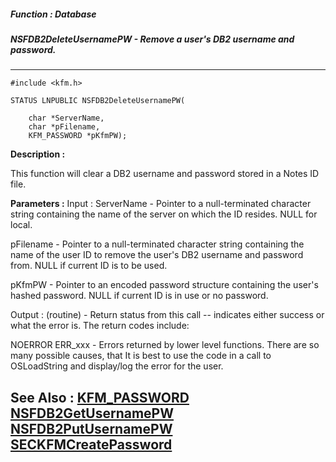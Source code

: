 ##### Function : Database
##### NSFDB2DeleteUsernamePW - Remove a user's DB2 username and password.
---
```
#include <kfm.h>

STATUS LNPUBLIC NSFDB2DeleteUsernamePW(

	char *ServerName,
	char *pFilename,
	KFM_PASSWORD *pKfmPW);
```
**Description :**

This function will clear a DB2 username and password stored in a Notes ID file.

**Parameters :**
Input :
ServerName  -  Pointer to a null-terminated character string containing the name of the server on which the ID resides.  NULL for local.

pFilename  -  Pointer to a null-terminated character string containing the name of the user ID to remove the user's DB2 username and password from.  NULL if current ID is to be used.

pKfmPW  -  Pointer to an encoded password structure containing the user's hashed password.    NULL if current ID is in use or no password.

Output :
(routine)  -  Return status from this call -- indicates either success or what the error is. The return codes include:

NOERROR
ERR_xxx - Errors returned by lower level functions.  There are so many possible causes, that It is best to use the code in a call to OSLoadString and display/log the error for the user.



**See Also :**
[KFM_PASSWORD](/domino-c-api-docs/reference/Data/KFM_PASSWORD)
[NSFDB2GetUsernamePW](/domino-c-api-docs/reference/Func/NSFDB2GetUsernamePW)
[NSFDB2PutUsernamePW](/domino-c-api-docs/reference/Func/NSFDB2PutUsernamePW)
[SECKFMCreatePassword](/domino-c-api-docs/reference/Func/SECKFMCreatePassword)
---
